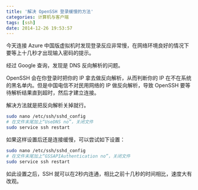```yaml
---
title: '解决 OpenSSH 登录缓慢的方法'
categories: 计算机与客户端
tags: [ssh]
date: 2014-12-26 19:53:57
---
```

今天连接 Azure 中国版虚拟机时发现登录反应非常慢，在网络环境良好的情况下要等上十几秒才出现输入密码的提示。

经过 Google 查询，发现是 DNS 反向解析的问题。

OpenSSH 会在你登录时把你的 IP 拿去做反向解析，从而判断你的 IP 在不在系统的黑名单内。但是中国电信不对民用网络的 IP 做反向解析，导致 OpenSSH 要等待解析结果直到超时，然后才建立连接。

解决方法就是把反向解析关掉就行。

```bash
sudo nano /etc/ssh/sshd_config
# 在文件末尾加上“UseDNS no”，关闭文件
sudo service ssh restart
```

如果这样设置后还是连接缓慢，可以尝试如下设置：

```bash
sudo nano /etc/ssh/sshd_config
# 在文件末尾加上“GSSAPIAuthentication no”，关闭文件
sudo service ssh restart
```

如此设置之后，SSH 就可以在2秒内连通，相比之前十几秒的时间相比，速度大有改观。
